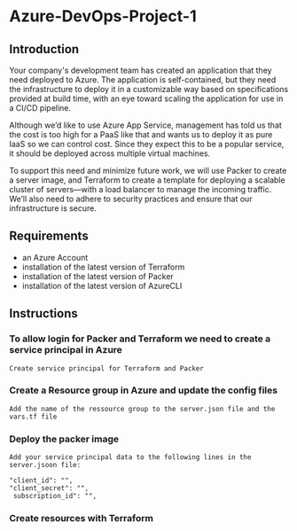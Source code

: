 # Azure-DevOps-Project-1

## Introduction

Your company's development team has created an application that they need deployed to Azure. The application is self-contained, but they need the infrastructure to deploy it in a customizable way based on specifications provided at build time, with an eye toward scaling the application for use in a CI/CD pipeline.

Although we’d like to use Azure App Service, management has told us that the cost is too high for a PaaS like that and wants us to deploy it as pure IaaS so we can control cost. Since they expect this to be a popular service, it should be deployed across multiple virtual machines.

To support this need and minimize future work, we will use Packer to create a server image, and Terraform to create a template for deploying a scalable cluster of servers—with a load balancer to manage the incoming traffic. We’ll also need to adhere to security practices and ensure that our infrastructure is secure.

## Requirements
- an Azure Account
- installation of the latest version of Terraform
- installation of the latest version of Packer
- installation of the latest version of AzureCLI

## Instructions

### To allow login for Packer and Terraform we need to create a service principal in Azure

    Create service principal for Terraform and Packer 

### Create a Resource group in Azure and update the config files

    Add the name of the ressource group to the server.json file and the vars.tf file

### Deploy the packer image
    Add your service principal data to the following lines in the server.jsoon file:
    
    "client_id": "",
    "client_secret": "",
     subscription_id": "",

### Create resources with Terraform
